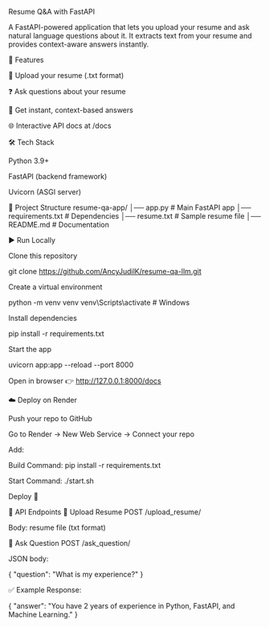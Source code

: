 Resume Q&A with FastAPI


A FastAPI-powered application that lets you upload your resume and ask natural language questions about it.
It extracts text from your resume and provides context-aware answers instantly.

🚀 Features

📂 Upload your resume (.txt format)

❓ Ask questions about your resume

🤖 Get instant, context-based answers

🌐 Interactive API docs at /docs

🛠️ Tech Stack

Python 3.9+

FastAPI (backend framework)

Uvicorn (ASGI server)

📂 Project Structure
resume-qa-app/
│── app.py              # Main FastAPI app
│── requirements.txt    # Dependencies
│── resume.txt          # Sample resume file
│── README.md           # Documentation

▶️ Run Locally

Clone this repository

git clone https://github.com/AncyJudilK/resume-qa-llm.git



Create a virtual environment

python -m venv venv
venv\Scripts\activate      # Windows


Install dependencies

pip install -r requirements.txt


Start the app

uvicorn app:app --reload --port 8000


Open in browser
👉 http://127.0.0.1:8000/docs

☁️ Deploy on Render

Push your repo to GitHub

Go to Render
 → New Web Service → Connect your repo

Add:

Build Command: pip install -r requirements.txt

Start Command: ./start.sh

Deploy 🚀

📖 API Endpoints
🔹 Upload Resume
POST /upload_resume/


Body: resume file (txt format)

🔹 Ask Question
POST /ask_question/


JSON body:

{
  "question": "What is my experience?"
}


✅ Example Response:

{
  "answer": "You have 2 years of experience in Python, FastAPI, and Machine Learning."
}

